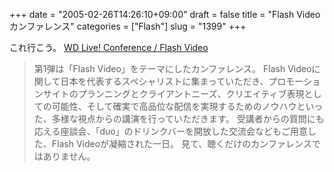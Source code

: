 +++
date = "2005-02-26T14:26:10+09:00"
draft = false
title = "Flash Videoカンファレンス"
categories = ["Flash"]
slug = "1399"
+++

これ行こう。
<a href="http://book.mycom.co.jp/wd/live/" target="_blank">WD Live! Conference / Flash Video </a>
<blockquote>第1弾は「Flash Video」をテーマにしたカンファレンス。
Flash Videoに関して日本を代表するスペシャリストに集まっていただき、プロモーションサイトのプランニングとクライアントニーズ、クリエイティブ表現としての可能性、そして確実で高品位な配信を実現するためのノウハウといった、多様な視点からの講演を行っていただきます。
受講者からの質問にも応える座談会、「duo」のドリンクバーを開放した交流会などもご用意した、Flash Videoが凝縮された一日。
見て、聴くだけのカンファレンスではありません。</blockquote>
